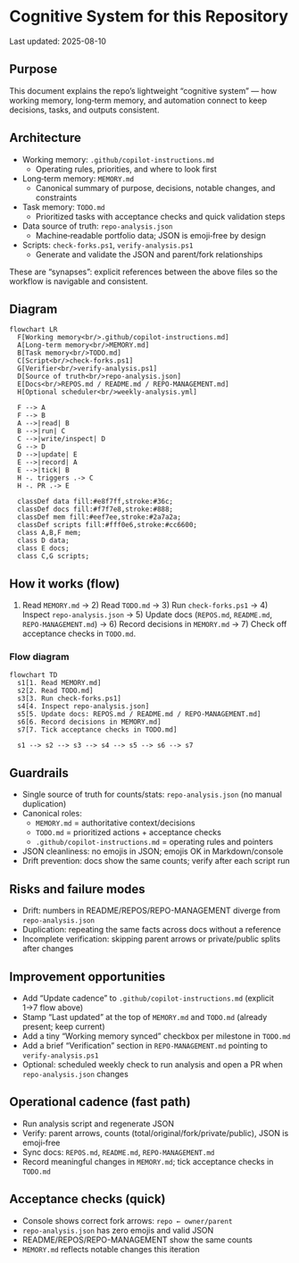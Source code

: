 # Cognitive System for this Repository

Last updated: 2025-08-10

## Purpose

This document explains the repo’s lightweight “cognitive system” — how working memory, long‑term memory, and automation connect to keep decisions, tasks, and outputs consistent.

## Architecture

- Working memory: `.github/copilot-instructions.md`
  - Operating rules, priorities, and where to look first
- Long‑term memory: `MEMORY.md`
  - Canonical summary of purpose, decisions, notable changes, and constraints
- Task memory: `TODO.md`
  - Prioritized tasks with acceptance checks and quick validation steps
- Data source of truth: `repo-analysis.json`
  - Machine‑readable portfolio data; JSON is emoji‑free by design
- Scripts: `check-forks.ps1`, `verify-analysis.ps1`
  - Generate and validate the JSON and parent/fork relationships

These are “synapses”: explicit references between the above files so the workflow is navigable and consistent.

## Diagram

```mermaid
flowchart LR
  F[Working memory<br/>.github/copilot-instructions.md]
  A[Long‑term memory<br/>MEMORY.md]
  B[Task memory<br/>TODO.md]
  C[Script<br/>check-forks.ps1]
  G[Verifier<br/>verify-analysis.ps1]
  D[Source of truth<br/>repo-analysis.json]
  E[Docs<br/>REPOS.md / README.md / REPO-MANAGEMENT.md]
  H[Optional scheduler<br/>weekly-analysis.yml]

  F --> A
  F --> B
  A -->|read| B
  B -->|run| C
  C -->|write/inspect| D
  G --> D
  D -->|update| E
  E -->|record| A
  E -->|tick| B
  H -. triggers .-> C
  H -. PR .-> E

  classDef data fill:#e8f7ff,stroke:#36c; 
  classDef docs fill:#f7f7e8,stroke:#888;
  classDef mem fill:#eef7ee,stroke:#2a7a2a;
  classDef scripts fill:#fff0e6,stroke:#cc6600;
  class A,B,F mem; 
  class D data; 
  class E docs; 
  class C,G scripts;
```

## How it works (flow)

1) Read `MEMORY.md` → 2) Read `TODO.md` → 3) Run `check-forks.ps1` → 4) Inspect `repo-analysis.json` → 5) Update docs (`REPOS.md`, `README.md`, `REPO-MANAGEMENT.md`) → 6) Record decisions in `MEMORY.md` → 7) Check off acceptance checks in `TODO.md`.

### Flow diagram

```mermaid
flowchart TD
  s1[1. Read MEMORY.md]
  s2[2. Read TODO.md]
  s3[3. Run check-forks.ps1]
  s4[4. Inspect repo-analysis.json]
  s5[5. Update docs: REPOS.md / README.md / REPO-MANAGEMENT.md]
  s6[6. Record decisions in MEMORY.md]
  s7[7. Tick acceptance checks in TODO.md]

  s1 --> s2 --> s3 --> s4 --> s5 --> s6 --> s7
```

## Guardrails

- Single source of truth for counts/stats: `repo-analysis.json` (no manual duplication)
- Canonical roles:
  - `MEMORY.md` = authoritative context/decisions
  - `TODO.md` = prioritized actions + acceptance checks
  - `.github/copilot-instructions.md` = operating rules and pointers
- JSON cleanliness: no emojis in JSON; emojis OK in Markdown/console
- Drift prevention: docs show the same counts; verify after each script run

## Risks and failure modes

- Drift: numbers in README/REPOS/REPO-MANAGEMENT diverge from `repo-analysis.json`
- Duplication: repeating the same facts across docs without a reference
- Incomplete verification: skipping parent arrows or private/public splits after changes

## Improvement opportunities

- Add “Update cadence” to `.github/copilot-instructions.md` (explicit 1→7 flow above)
- Stamp “Last updated” at the top of `MEMORY.md` and `TODO.md` (already present; keep current)
- Add a tiny “Working memory synced” checkbox per milestone in `TODO.md`
- Add a brief “Verification” section in `REPO-MANAGEMENT.md` pointing to `verify-analysis.ps1`
- Optional: scheduled weekly check to run analysis and open a PR when `repo-analysis.json` changes

## Operational cadence (fast path)

- Run analysis script and regenerate JSON
- Verify: parent arrows, counts (total/original/fork/private/public), JSON is emoji‑free
- Sync docs: `REPOS.md`, `README.md`, `REPO-MANAGEMENT.md`
- Record meaningful changes in `MEMORY.md`; tick acceptance checks in `TODO.md`

## Acceptance checks (quick)

- Console shows correct fork arrows: `repo ← owner/parent`
- `repo-analysis.json` has zero emojis and valid JSON
- README/REPOS/REPO-MANAGEMENT show the same counts
- `MEMORY.md` reflects notable changes this iteration
